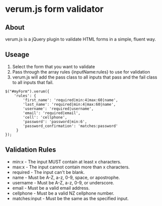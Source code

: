 # verum.js form validator
## About
verum.js is a jQuery plugin to validate HTML forms in a simple, fluent way.

## Useage
1. Select the form that you want to validate
2. Pass through the array rules {inputName:rules} to use for validation
3. verum.js will add the pass class to all inputs that pass and the fail class to all inputs that fail.
```
$("#myForm").verum({
    'rules': {
        'first_name': 'required|min:4|max:60|name',
        'last_name': 'required|min:4|max:60|name',
        'username': 'required|username',
        'email': 'required|email',
        'cell': 'cellphone',
        'password': 'password|min:6',
        'password_confirmation': 'matches:password'
     }
});
``` 

## Validation Rules
 - min:x            - The input MUST contain at least x characters.
 - max:x            - The input cannot contain more than x characters.
 - required         - The input can't be blank.
 - name             - Must be A-Z, a-z, 0-9, space, or apostrophe.
 - username         - Must be A-Z, a-z, 0-9, or underscore.
 - email            - Must be a valid email address.
 - cellphone        - Must be a valid NZ cellphone number.
 - matches:input    - Must be the same as the specified input.